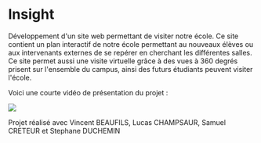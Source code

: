 # Insight

Développement d'un site web permettant de visiter notre école. Ce site contient un plan interactif de notre école permettant au nouveaux élèves ou aux intervenants externes de se repérer en cherchant les différentes salles.
Ce site permet aussi une visite virtuelle grâce à des vues à 360 degrés prisent sur l'ensemble du campus, ainsi des futurs étudiants peuvent visiter l'école.

Voici une courte vidéo de présentation du projet :

![](https://github.com/LucasPECH/Insight/edit/master/video.gif)

Projet réalisé avec Vincent BEAUFILS, Lucas CHAMPSAUR, Samuel CRETEUR et Stephane DUCHEMIN
